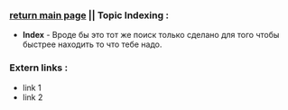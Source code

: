 ### [return main page](../README.md) || Topic Indexing :
* **Index** - Вроде бы это тот же поиск только сделано для того чтобы быстрее находить то что тебе надо.

### Extern links :
* link 1
* link 2

